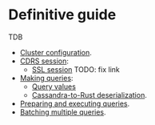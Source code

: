 # Definitive guide

TDB

- [Cluster configuration](./cluster-configuration.md).
- [CDRS session](./cdrs-session.md):
  - [SSL session](./cdrs-session.md) TODO: fix link
- [Making queries](./making-query.md):
  - [Query values](./query-values.md)
  - [Cassandra-to-Rust deserialization](./deserialization.md).
- [Preparing and executing queries](./preparing-and-executing-queries.md).
- [Batching multiple queries](./batching-multiple-queries.md).
